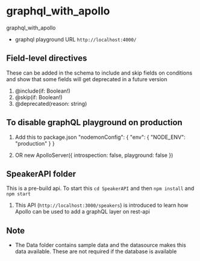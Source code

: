 # graphql_with_apollo
graphql_with_apollo
* graphql playground URL `http://localhost:4000/`


## Field-level directives 
These can be added in the schema to include and skip fields on conditions and show that some fields will get deprecated in a future version
1. @include(if: Boolean!) 
2. @skip(if: Boolean!)
3. @deprecated(reason: string)

## To disable graphQL playground on production

1. Add this to package.json
"nodemonConfig": {
  "env": {
      "NODE_ENV": "production"
    }
}

2. OR  new ApolloServer({ introspection: false, playground: false })

## SpeakerAPI folder
This is a pre-build api. To start this `cd SpeakerAPI` and then `npm install` and `npm start`
1. This API (`http://localhost:3000/speakers`) is introduced to learn how Apollo can be used to add a graphQL layer on rest-api

## Note
* The Data folder contains sample data and the datasource makes this data available. These are not required if the database is available
